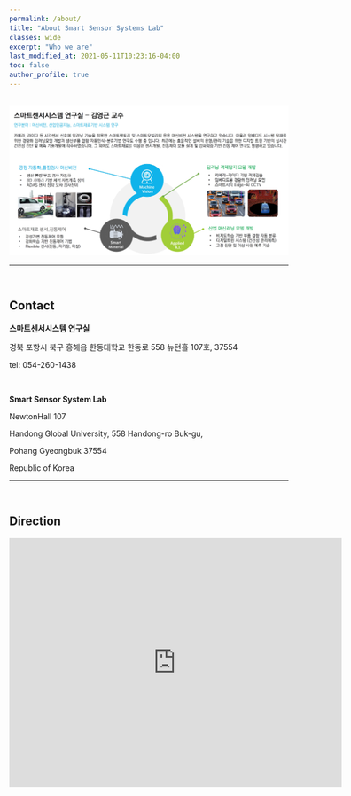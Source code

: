 ```yaml
---
permalink: /about/
title: "About Smart Sensor Systems Lab"
classes: wide
excerpt: "Who we are"
last_modified_at: 2021-05-11T10:23:16-04:00
toc: false
author_profile: true
---
```




<br/>



<img src="../assets/images/ssslabmain.jpg"  title="SSSLAB_Logo" class="center">



------

<br/>

## Contact

**스마트센서시스템 연구실**

경북 포항시 북구 흥해읍 한동대학교 한동로 558 뉴턴홀 107호, 37554 

[ykkim@handong.edu]:ykkim@handong.edu

tel: 054-260-1438

<br/>

**Smart Sensor System Lab**

NewtonHall 107

Handong Global University, 558 Handong-ro Buk-gu, 

Pohang Gyeongbuk 37554 

Republic of Korea



------

<br/>


## Direction

<iframe src="https://www.google.com/maps/embed?pb=!1m18!1m12!1m3!1d3223.5990333686555!2d129.3848326152027!3d36.10326118009798!2m3!1f0!2f0!3f0!3m2!1i1024!2i768!4f13.1!3m3!1m2!1s0x35671cb7438539d5%3A0x57754b36fb449152!2z7ZWc64-Z64yA7ZWZ6rWQIOuJtO2EtO2ZgA!5e0!3m2!1sko!2skr!4v1644142213378!5m2!1sko!2skr" width="600" height="450" style="border:0;" allowfullscreen="" loading="lazy"></iframe>

